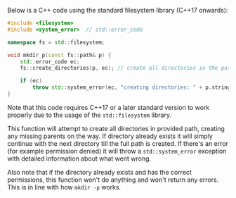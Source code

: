 Below is a C++ code using the standard filesystem library (C++17 onwards):

```cpp
#include <filesystem>
#include <system_error>  // std::error_code

namespace fs = std::filesystem;

void mkdir_p(const fs::path& p) {
    std::error_code ec; 
    fs::create_directories(p, ec); // create all directories in the path

    if (ec)
        throw std::system_error(ec, "creating directories: " + p.string());  // throw an exception if any error occurs
}
```

Note that this code requires C++17 or a later standard version to work properly due to the usage of the `std::filesystem` library. 

This function will attempt to create all directories in provided path, creating any missing parents on the way. If directory already exists it will simply continue with the next directory till the full path is created. If there's an error (for example permission denied) it will throw a `std::system_error` exception with detailed information about what went wrong.

Also note that if the directory already exists and has the correct permissions, this function won't do anything and won't return any errors. This is in line with how `mkdir -p` works.
